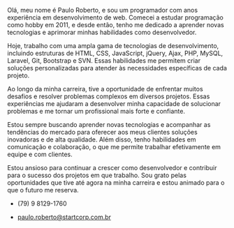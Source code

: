 Olá, meu nome é Paulo Roberto, e sou um programador com anos experiência em desenvolvimento de web. Comecei a estudar programação como hobby em 2011, e desde então, tenho me dedicado a aprender novas tecnologias e aprimorar minhas habilidades como desenvolvedor.

Hoje, trabalho com uma ampla gama de tecnologias de desenvolvimento, incluindo estruturas de HTML, CSS, JavaScript, jQuery, Ajax, PHP, MySQL, Laravel, Git, Bootstrap e SVN. Essas habilidades me permitem criar soluções personalizadas para atender às necessidades específicas de cada projeto.

Ao longo da minha carreira, tive a oportunidade de enfrentar muitos desafios e resolver problemas complexos em diversos projetos. Essas experiências me ajudaram a desenvolver minha capacidade de solucionar problemas e me tornar um profissional mais forte e confiante.

Estou sempre buscando aprender novas tecnologias e acompanhar as tendências do mercado para oferecer aos meus clientes soluções inovadoras e de alta qualidade. Além disso, tenho habilidades em comunicação e colaboração, o que me permite trabalhar efetivamente em equipe e com clientes.

Estou ansioso para continuar a crescer como desenvolvedor e contribuir para o sucesso dos projetos em que trabalho. Sou grato pelas oportunidades que tive até agora na minha carreira e estou animado para o que o futuro me reserva.

- (79) 9 8129-1760

- paulo.roberto@startcorp.com.br

<!---
paulodias-dev/paulodias-dev is a ✨ special ✨ repository because its `README.md` (this file) appears on your GitHub profile.
You can click the Preview link to take a look at your changes.
--->

